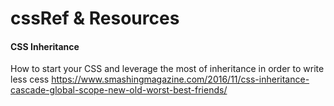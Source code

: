 # cssRef & Resources

#### CSS Inheritance 
How to start your CSS and leverage the most of inheritance in order to write less cess
https://www.smashingmagazine.com/2016/11/css-inheritance-cascade-global-scope-new-old-worst-best-friends/
